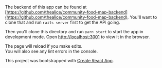 The backend of this app can be found at [https://github.com/thealice/community-food-map-backend](https://github.com/thealice/community-food-map-backend). You'll want to clone that and run `rails server` first to get the API going.

Then you'll clone this directory and run `yarn start` to start the app in development mode.
Open [http://localhost:3001](http://localhost:3001) to view it in the browser.

The page will reload if you make edits.<br />
You will also see any lint errors in the console.

This project was bootstrapped with [Create React App](https://github.com/facebook/create-react-app).
